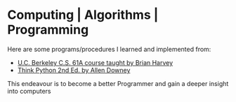 # Computing | Algorithms | Programming

Here are some programs/procedures I learned and implemented from:

- [U.C. Berkeley C.S. 61A course taught by Brian Harvey](https://archive.org/details/ucberkeley-webcast-PL3E89002AA9B9879E)
- [Think Python 2nd Ed. by Allen Downey](https://greenteapress.com/wp/think-python-2e/)

This endeavour is to become a better Programmer and gain a deeper insight into computers
